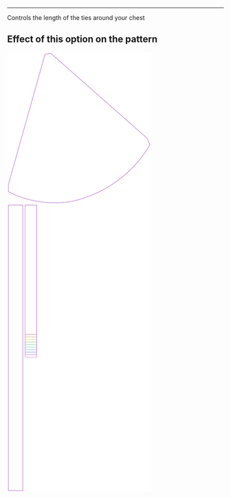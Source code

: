 ---

Controls the length of the ties around your chest


## Effect of this option on the pattern
![This image shows the effect of this option by superimposing several variants that have a different value for this option](bee_necktielength_sample.svg "Effect of this option on the pattern")